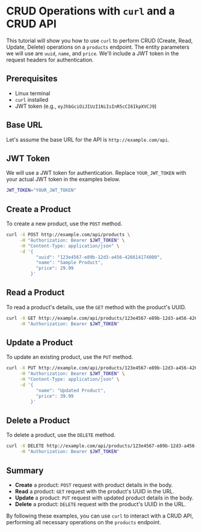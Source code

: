 # CRUD Operations with `curl` and a CRUD API

This tutorial will show you how to use `curl` to perform CRUD (Create, Read, Update, Delete) operations on a `products` endpoint. The entity parameters we will use are `uuid`, `name`, and `price`. We'll include a JWT token in the request headers for authentication.

## Prerequisites

- Linux terminal
- `curl` installed
- JWT token (e.g., `eyJhbGciOiJIUzI1NiIsInR5cCI6IkpXVCJ9`)

## Base URL

Let's assume the base URL for the API is `http://example.com/api`.

## JWT Token

We will use a JWT token for authentication. Replace `YOUR_JWT_TOKEN` with your actual JWT token in the examples below.

```sh
JWT_TOKEN="YOUR_JWT_TOKEN"
```

## Create a Product

To create a new product, use the `POST` method.

```sh
curl -X POST http://example.com/api/products \
     -H "Authorization: Bearer $JWT_TOKEN" \
     -H "Content-Type: application/json" \
     -d '{
           "uuid": "123e4567-e89b-12d3-a456-426614174000",
           "name": "Sample Product",
           "price": 29.99
         }'
```

## Read a Product

To read a product's details, use the `GET` method with the product's UUID.

```sh
curl -X GET http://example.com/api/products/123e4567-e89b-12d3-a456-426614174000 \
     -H "Authorization: Bearer $JWT_TOKEN"
```

## Update a Product

To update an existing product, use the `PUT` method.

```sh
curl -X PUT http://example.com/api/products/123e4567-e89b-12d3-a456-426614174000 \
     -H "Authorization: Bearer $JWT_TOKEN" \
     -H "Content-Type: application/json" \
     -d '{
           "name": "Updated Product",
           "price": 39.99
         }'
```

## Delete a Product

To delete a product, use the `DELETE` method.

```sh
curl -X DELETE http://example.com/api/products/123e4567-e89b-12d3-a456-426614174000 \
     -H "Authorization: Bearer $JWT_TOKEN"
```

## Summary

- **Create** a product: `POST` request with product details in the body.
- **Read** a product: `GET` request with the product's UUID in the URL.
- **Update** a product: `PUT` request with updated product details in the body.
- **Delete** a product: `DELETE` request with the product's UUID in the URL.

By following these examples, you can use `curl` to interact with a CRUD API, performing all necessary operations on the `products` endpoint.